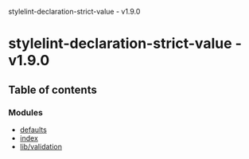 stylelint-declaration-strict-value - v1.9.0

# stylelint-declaration-strict-value - v1.9.0

## Table of contents

### Modules

- [defaults](modules/defaults.md)
- [index](modules/index.md)
- [lib/validation](modules/lib_validation.md)
